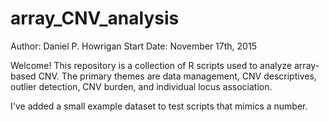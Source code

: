 # array_CNV_analysis
Author: Daniel P. Howrigan
Start Date: November 17th, 2015

Welcome! This repository is a collection of R scripts used to analyze array-based CNV. The primary themes are data management, CNV descriptives, outlier detection, CNV burden, and individual locus association.

I've added a small example dataset to test scripts that mimics a number.

